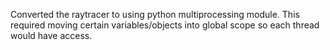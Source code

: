 Converted the raytracer to using python multiprocessing module.  This required moving certain variables/objects into global scope so each thread would have access.